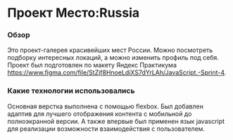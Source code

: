 # Проект Место:Russia

### Обзор

Это проект-галерея красивейших мест России. Можно посмотреть подборку интересных локаций, а можно изменить профиль под себя. Проект был подготовлен по макету Яндекс Практикума https://www.figma.com/file/StZjf8HnoeLdiXS7dYrLAh/JavaScript.-Sprint-4.

### Какие технологии использовались

Основная верстка выполнена с помощью flexbox. Был добавлен адаптив для лучшего отображения контента с мобильной до полноэкранной версии. А также впервые был применен язык javascript для реализации возможности взаимодействия с пользователем.
